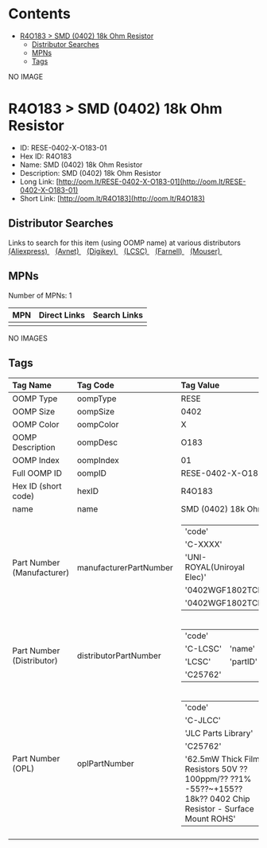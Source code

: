



Contents
========

* [R4O183 > SMD (0402) 18k Ohm Resistor](#r4o183--smd-0402-18k-ohm-resistor)
	* [Distributor Searches](#distributor-searches)
	* [MPNs](#mpns)
	* [Tags](#tags)
  
NO IMAGE  
# R4O183 > SMD (0402) 18k Ohm Resistor

- ID: RESE-0402-X-O183-01
- Hex ID: R4O183
- Name: SMD (0402) 18k Ohm Resistor
- Description: SMD (0402) 18k Ohm Resistor
- Long Link: [http://oom.lt/RESE-0402-X-O183-01](http://oom.lt/RESE-0402-X-O183-01)
- Short Link: [http://oom.lt/R4O183](http://oom.lt/R4O183)

## Distributor Searches
  
Links to search for this item (using OOMP name) at various distributors  
[(Aliexpress) ](https://www.aliexpress.com/wholesale?SearchText=1117SMD+0402+18k+Ohm+Resistor)&nbsp;&nbsp;&nbsp;[(Avnet) ](https://www.avnet.com/shop/us/search/SMD+0402+18k+Ohm+Resistor)&nbsp;&nbsp;&nbsp;[(Digikey) ](https://www.digikey.co.uk/en/products/result?s=SMD+0402+18k+Ohm+Resistor)&nbsp;&nbsp;&nbsp;[(LCSC) ](https://www.lcsc.com/search?q=SMD+0402+18k+Ohm+Resistor)&nbsp;&nbsp;&nbsp;[(Farnell) ](https://uk.farnell.com/search?st=SMD+0402+18k+Ohm+Resistor)&nbsp;&nbsp;&nbsp;[(Mouser) ](https://www.mouser.com/c/?q=SMD+0402+18k+Ohm+Resistor)&nbsp;&nbsp;&nbsp;
## MPNs
  
Number of MPNs: 1  

|MPN|Direct Links|Search Links|
| :--- | :--- | :--- |
||||
  
NO IMAGES  
## Tags
  

|Tag Name|Tag Code|Tag Value|
| :--- | :--- | :--- |
|OOMP Type|oompType|RESE|
|OOMP Size|oompSize|0402|
|OOMP Color|oompColor|X|
|OOMP Description|oompDesc|O183|
|OOMP Index|oompIndex|01|
|Full OOMP ID|oompID|RESE-0402-X-O183-01|
|Hex ID (short code)|hexID|R4O183|
|name|name|SMD (0402) 18k Ohm Resistor|
|Part Number (Manufacturer)|manufacturerPartNumber|<table><tr><td>'code'</td></tr><tr><td> 'C-XXXX'</td><td> 'name'</td></tr><tr><td> 'UNI-ROYAL(Uniroyal Elec)'</td><td> 'partID'</td></tr><tr><td> '0402WGF1802TCE'</td><td> 'partName'</td></tr><tr><td> '0402WGF1802TCE'</td></tr></table>|
|Part Number (Distributor)|distributorPartNumber|<table><tr><td>'code'</td></tr><tr><td> 'C-LCSC'</td><td> 'name'</td></tr><tr><td> 'LCSC'</td><td> 'partID'</td></tr><tr><td> 'C25762'</td></tr></table>|
|Part Number (OPL)|oplPartNumber|<table><tr><td>'code'</td></tr><tr><td> 'C-JLCC'</td><td> 'name'</td></tr><tr><td> 'JLC Parts Library'</td><td> 'partID'</td></tr><tr><td> 'C25762'</td><td> 'partName'</td></tr><tr><td> '62.5mW Thick Film Resistors 50V ??100ppm/?? ??1% -55??~+155?? 18k?? 0402  Chip Resistor - Surface Mount ROHS'</td></tr></table>|
||||

